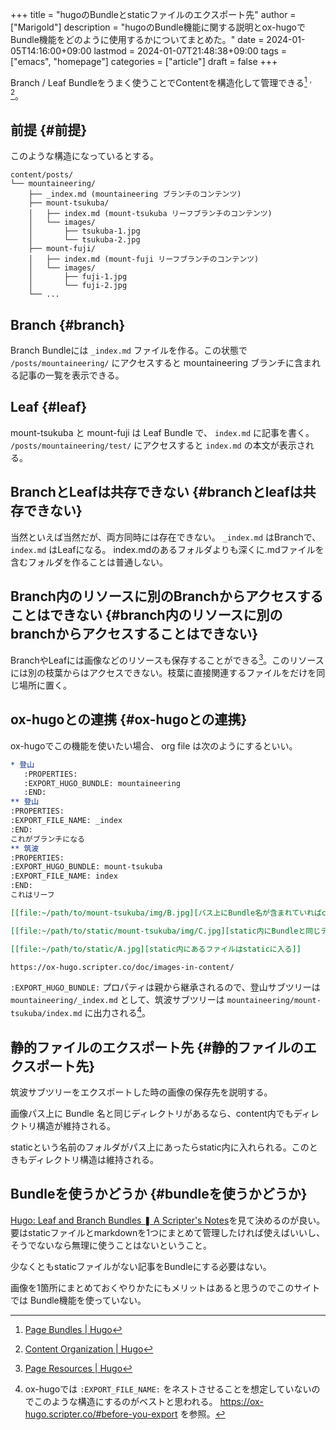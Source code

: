 +++
title = "hugoのBundleとstaticファイルのエクスポート先"
author = ["Marigold"]
description = "hugoのBundle機能に関する説明とox-hugoでBundle機能をどのように使用するかについてまとめた。"
date = 2024-01-05T14:16:00+09:00
lastmod = 2024-01-07T21:48:38+09:00
tags = ["emacs", "homepage"]
categories = ["article"]
draft = false
+++

Branch / Leaf Bundleをうまく使うことでContentを構造化して管理できる[^fn:1] <sup>, </sup>[^fn:2]。


## 前提 {#前提}

このような構造になっているとする。

```text
content/posts/
└── mountaineering/
    ├── _index.md (mountaineering ブランチのコンテンツ)
    ├── mount-tsukuba/
    │   ├── index.md (mount-tsukuba リーフブランチのコンテンツ)
    │   └── images/
    │       ├── tsukuba-1.jpg
    │       └── tsukuba-2.jpg
    ├── mount-fuji/
    │   ├── index.md (mount-fuji リーフブランチのコンテンツ)
    │   └── images/
    │       ├── fuji-1.jpg
    │       └── fuji-2.jpg
    └── ...
```


## Branch {#branch}

Branch Bundleには `_index.md` ファイルを作る。この状態で
`/posts/mountaineering/` にアクセスすると mountaineering ブランチに含まれる記事の一覧を表示できる。


## Leaf {#leaf}

mount-tsukuba と mount-fuji は Leaf Bundle で、 `index.md` に記事を書く。
`/posts/mountaineering/test/` にアクセスすると `index.md` の本文が表示される。


## BranchとLeafは共存できない {#branchとleafは共存できない}

当然といえば当然だが、両方同時には存在できない。
`_index.md` はBranchで、 `index.md` はLeafになる。
index.mdのあるフォルダよりも深くに.mdファイルを含むフォルダを作ることは普通しない。


## Branch内のリソースに別のBranchからアクセスすることはできない {#branch内のリソースに別のbranchからアクセスすることはできない}

BranchやLeafには画像などのリソースも保存することができる[^fn:3]。このリソースには別の枝葉からはアクセスできない。枝葉に直接関連するファイルをだけを同じ場所に置く。


## ox-hugoとの連携 {#ox-hugoとの連携}

ox-hugoでこの機能を使いたい場合、 org file は次のようにするといい。

```org
* 登山
   :PROPERTIES:
   :EXPORT_HUGO_BUNDLE: mountaineering
   :END:
** 登山
:PROPERTIES:
:EXPORT_FILE_NAME: _index
:END:
これがブランチになる
** 筑波
:PROPERTIES:
:EXPORT_HUGO_BUNDLE: mount-tsukuba
:EXPORT_FILE_NAME: index
:END:
これはリーフ

[[file:~/path/to/mount-tsukuba/img/B.jpg][パス上にBundle名が含まれていればcontent内でも構造が維持される。]]

[[file:~/path/to/static/mount-tsukuba/img/C.jpg][static内にBundleと同じディレクトリがあってもBundle内に出力される]]

[[file:~/path/to/static/A.jpg][static内にあるファイルはstaticに入る]]

https://ox-hugo.scripter.co/doc/images-in-content/
```

`:EXPORT_HUGO_BUNDLE:` プロパティは親から継承されるので、登山サブツリーは
`mountaineering/_index.md` として、筑波サブツリーは `mountaineering/mount-tsukuba/index.md` に出力される[^fn:4]。


## 静的ファイルのエクスポート先 {#静的ファイルのエクスポート先}

筑波サブツリーをエクスポートした時の画像の保存先を説明する。

画像パス上に Bundle 名と同じディレクトリがあるなら、content内でもディレクトリ構造が維持される。

staticという名前のフォルダがパス上にあったらstatic内に入れられる。このときもディレクトリ構造は維持される。


## Bundleを使うかどうか {#bundleを使うかどうか}

[Hugo: Leaf and Branch Bundles ❚ A Scripter's Notes](https://scripter.co/hugo-leaf-and-branch-bundles/#so-which-bundle-should-i-use)を見て決めるのが良い。要はstaticファイルとmarkdownを1つにまとめて管理したければ使えばいいし、そうでないなら無理に使うことはないということ。

少なくともstaticファイルがない記事をBundleにする必要はない。

画像を1箇所にまとめておくやりかたにもメリットはあると思うのでこのサイトでは
Bundle機能を使っていない。

[^fn:1]: [Page Bundles | Hugo](https://gohugo.io/content-management/page-bundles/)
[^fn:2]: [Content Organization | Hugo](https://gohugo.io/content-management/organization/)
[^fn:3]: [Page Resources | Hugo](https://gohugo.io/content-management/page-resources/)
[^fn:4]: ox-hugoでは `:EXPORT_FILE_NAME:` をネストさせることを想定していないのでこのような構造にするのがベストと思われる。
    <https://ox-hugo.scripter.co/#before-you-export> を参照。
